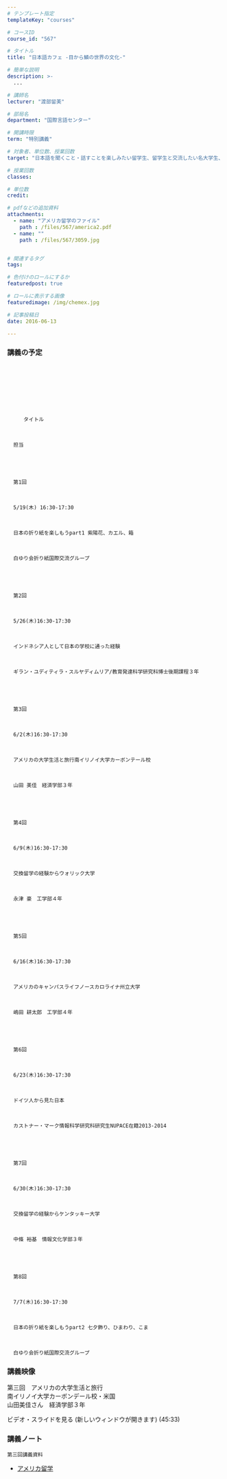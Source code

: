 ```yaml
---
# テンプレート指定
templateKey: "courses"

# コースID
course_id: "567"

# タイトル
title: "日本語カフェ -目から鱗の世界の文化-"

# 簡単な説明
description: >-
  ...

# 講師名
lecturer: "渡部留美"

# 部局名
department: "国際言語センター"

# 開講時限
term: "特別講義"

# 対象者、単位数、授業回数
target: "日本語を聞くこと・話すことを楽しみたい留学生、留学生と交流したい名大学生、教職員"

# 授業回数
classes: 

# 単位数
credit: 

# pdfなどの追加資料
attachments: 
  - name: "アメリカ留学のファイル" 
    path : /files/567/america2.pdf
  - name: "" 
    path : /files/567/3059.jpg


# 関連するタグ
tags:

# 色付けのロールにするか
featuredpost: true

# ロールに表示する画像
featuredimage: /img/chemex.jpg

# 記事投稿日
date: 2016-06-13

---
```




### 講義の予定


  
    
      　　　
    
    
    
      　　　
    
    
    
      　　タイトル　　
    
    
    
      担当
    
  
  
  
    
      第1回
    
    
    
      5/19(木) 16:30-17:30
    
    
    
      日本の折り紙を楽しもうpart1 紫陽花、カエル、箱
    
    
    
      白ゆり会折り紙国際交流グループ
    
  
  
  
    
      第2回
    
    
    
      5/26(木)16:30-17:30
    
    
    
      インドネシア人として日本の学校に通った経験
    
    
    
      ギラン・ユディティラ・スルヤディムリア/教育発達科学研究科博士後期課程３年
    
  
  
  
    
      第3回
    
    
    
      6/2(木)16:30-17:30
    
    
    
      アメリカの大学生活と旅行南イリノイ大学カーボンテール校
    
    
    
      山田 美佳　経済学部３年
    
  
  
  
    
      第4回
    
    
    
      6/9(木)16:30-17:30
    
    
    
      交換留学の経験からウォリック大学
    
    
    
      永津 豪　工学部４年
    
  
  
  
    
      第5回
    
    
    
      6/16(木)16:30-17:30
    
    
    
      アメリカのキャンパスライフノースカロライナ州立大学
    
    
    
      嶋田 耕太郎　工学部４年
    
  
  
  
    
      第6回
    
    
    
      6/23(木)16:30-17:30
    
    
    
      ドイツ人から見た日本
    
    
    
      カストナー・マーク情報科学研究科研究生NUPACE在籍2013-2014
    
  
  
  
    
      第7回
    
    
    
      6/30(木)16:30-17:30
    
    
    
      交換留学の経験からケンタッキー大学
    
    
    
      中條 裕基　情報文化学部３年
    
  
  
  
    
      第8回
    
    
    
      7/7(木)16:30-17:30
    
    
    
      日本の折り紙を楽しもうpart2 七夕飾り、ひまわり、こま
    
    
    
      白ゆり会折り紙国際交流グループ
    
  


### 講義映像

第三回　アメリカの大学生活と旅行　   
南イリノイ大学カーボンデール校・米国   
山田美佳さん　経済学部３年 

 ビデオ・スライドを見る (新しいウィンドウが開きます) (45:33) 

### 講義ノート


  
    第三回講義資料
  
  
  
    
  
- [アメリカ留学](/files/567/america2.pdf)



